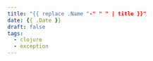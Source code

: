 ```yaml
---
title: "{{ replace .Name "-" " " | title }}"
date: {{ .Date }}
draft: false
tags:
  - clojure
  - exception
---
```


